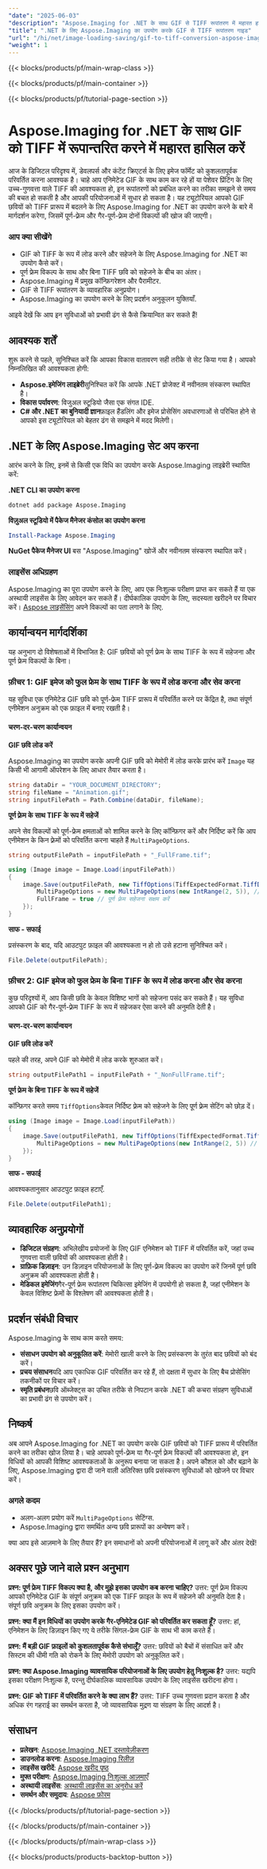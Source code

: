 ```yaml
---
"date": "2025-06-03"
"description": "Aspose.Imaging for .NET के साथ GIF से TIFF रूपांतरण में महारत हासिल करें। पूर्ण-फ़्रेम और गैर-पूर्ण-फ़्रेम विकल्पों सहित छवि प्रारूप रूपांतरण की अनिवार्यताएँ जानें।"
"title": ".NET के लिए Aspose.Imaging का उपयोग करके GIF से TIFF रूपांतरण गाइड"
"url": "/hi/net/image-loading-saving/gif-to-tiff-conversion-aspose-imaging-net/"
"weight": 1
---
```


{{< blocks/products/pf/main-wrap-class >}}

{{< blocks/products/pf/main-container >}}

{{< blocks/products/pf/tutorial-page-section >}}
# Aspose.Imaging for .NET के साथ GIF को TIFF में रूपान्तरित करने में महारत हासिल करें

आज के डिजिटल परिदृश्य में, डेवलपर्स और कंटेंट क्रिएटर्स के लिए इमेज फॉर्मेट को कुशलतापूर्वक परिवर्तित करना आवश्यक है। चाहे आप एनिमेटेड GIF के साथ काम कर रहे हों या पेशेवर प्रिंटिंग के लिए उच्च-गुणवत्ता वाले TIFF की आवश्यकता हो, इन रूपांतरणों को प्रबंधित करने का तरीका समझने से समय की बचत हो सकती है और आपकी परियोजनाओं में सुधार हो सकता है। यह ट्यूटोरियल आपको GIF छवियों को TIFF प्रारूप में बदलने के लिए Aspose.Imaging for .NET का उपयोग करने के बारे में मार्गदर्शन करेगा, जिसमें पूर्ण-फ़्रेम और गैर-पूर्ण-फ़्रेम दोनों विकल्पों की खोज की जाएगी।

### आप क्या सीखेंगे
- GIF को TIFF के रूप में लोड करने और सहेजने के लिए Aspose.Imaging for .NET का उपयोग कैसे करें।
- पूर्ण फ्रेम विकल्प के साथ और बिना TIFF छवि को सहेजने के बीच का अंतर।
- Aspose.Imaging में प्रमुख कॉन्फ़िगरेशन और पैरामीटर.
- GIF से TIFF रूपांतरण के व्यावहारिक अनुप्रयोग।
- Aspose.Imaging का उपयोग करने के लिए प्रदर्शन अनुकूलन युक्तियाँ.

आइये देखें कि आप इन सुविधाओं को प्रभावी ढंग से कैसे क्रियान्वित कर सकते हैं!

## आवश्यक शर्तें

शुरू करने से पहले, सुनिश्चित करें कि आपका विकास वातावरण सही तरीके से सेट किया गया है। आपको निम्नलिखित की आवश्यकता होगी:

- **Aspose.इमेजिंग लाइब्रेरी**सुनिश्चित करें कि आपके .NET प्रोजेक्ट में नवीनतम संस्करण स्थापित है।
- **विकास पर्यावरण**: विजुअल स्टूडियो जैसा एक संगत IDE.
- **C# और .NET का बुनियादी ज्ञान**फ़ाइल हैंडलिंग और इमेज प्रोसेसिंग अवधारणाओं से परिचित होने से आपको इस ट्यूटोरियल को बेहतर ढंग से समझने में मदद मिलेगी।

## .NET के लिए Aspose.Imaging सेट अप करना

आरंभ करने के लिए, इनमें से किसी एक विधि का उपयोग करके Aspose.Imaging लाइब्रेरी स्थापित करें:

**.NET CLI का उपयोग करना**
```bash
dotnet add package Aspose.Imaging
```

**विज़ुअल स्टूडियो में पैकेज मैनेजर कंसोल का उपयोग करना**
```powershell
Install-Package Aspose.Imaging
```

**NuGet पैकेज मैनेजर UI**
बस "Aspose.Imaging" खोजें और नवीनतम संस्करण स्थापित करें।

### लाइसेंस अधिग्रहण

Aspose.Imaging का पूरा उपयोग करने के लिए, आप एक निःशुल्क परीक्षण प्राप्त कर सकते हैं या एक अस्थायी लाइसेंस के लिए आवेदन कर सकते हैं। दीर्घकालिक उपयोग के लिए, सदस्यता खरीदने पर विचार करें। [Aspose लाइसेंसिंग](https://purchase.aspose.com/buy) अपने विकल्पों का पता लगाने के लिए.

## कार्यान्वयन मार्गदर्शिका

यह अनुभाग दो विशेषताओं में विभाजित है: GIF छवियों को पूर्ण फ्रेम के साथ TIFF के रूप में सहेजना और पूर्ण फ्रेम विकल्पों के बिना।

### फ़ीचर 1: GIF इमेज को फुल फ्रेम के साथ TIFF के रूप में लोड करना और सेव करना

यह सुविधा एक एनिमेटेड GIF छवि को पूर्ण-फ्रेम TIFF प्रारूप में परिवर्तित करने पर केंद्रित है, तथा संपूर्ण एनीमेशन अनुक्रम को एक फ़ाइल में बनाए रखती है।

#### चरण-दर-चरण कार्यान्वयन

**GIF छवि लोड करें**

Aspose.Imaging का उपयोग करके अपनी GIF छवि को मेमोरी में लोड करके प्रारंभ करें `Image` यह किसी भी आगामी ऑपरेशन के लिए आधार तैयार करता है।

```csharp
string dataDir = "YOUR_DOCUMENT_DIRECTORY";
string fileName = "Animation.gif";
string inputFilePath = Path.Combine(dataDir, fileName);
```

**पूर्ण फ़्रेम के साथ TIFF के रूप में सहेजें**

अपने सेव विकल्पों को पूर्ण-फ्रेम क्षमताओं को शामिल करने के लिए कॉन्फ़िगर करें और निर्दिष्ट करें कि आप एनीमेशन के किन फ़्रेमों को परिवर्तित करना चाहते हैं `MultiPageOptions`.

```csharp
string outputFilePath = inputFilePath + "_FullFrame.tif";

using (Image image = Image.Load(inputFilePath))
{
    image.Save(outputFilePath, new TiffOptions(TiffExpectedFormat.TiffDeflateRgb) { 
        MultiPageOptions = new MultiPageOptions(new IntRange(2, 5)), // फ़्रेम निर्दिष्ट करें
        FullFrame = true // पूर्ण फ़्रेम सहेजना सक्षम करें
    });
}
```

**साफ - सफाई**

प्रसंस्करण के बाद, यदि आउटपुट फ़ाइल की आवश्यकता न हो तो उसे हटाना सुनिश्चित करें।

```csharp
File.Delete(outputFilePath);
```

### फ़ीचर 2: GIF इमेज को फुल फ्रेम के बिना TIFF के रूप में लोड करना और सेव करना

कुछ परिदृश्यों में, आप किसी छवि के केवल विशिष्ट भागों को सहेजना पसंद कर सकते हैं। यह सुविधा आपको GIF को गैर-पूर्ण-फ़्रेम TIFF के रूप में सहेजकर ऐसा करने की अनुमति देती है।

#### चरण-दर-चरण कार्यान्वयन

**GIF छवि लोड करें**

पहले की तरह, अपने GIF को मेमोरी में लोड करके शुरुआत करें।

```csharp
string outputFilePath1 = inputFilePath + "_NonFullFrame.tif";
```

**पूर्ण फ्रेम के बिना TIFF के रूप में सहेजें**

कॉन्फ़िगर करते समय `TiffOptions`केवल निर्दिष्ट फ़्रेम को सहेजने के लिए पूर्ण फ़्रेम सेटिंग को छोड़ दें।

```csharp
using (Image image = Image.Load(inputFilePath))
{
    image.Save(outputFilePath1, new TiffOptions(TiffExpectedFormat.TiffDeflateRgb) { 
        MultiPageOptions = new MultiPageOptions(new IntRange(2, 5)) // फ़्रेम निर्दिष्ट करें
    });
}
```

**साफ - सफाई**

आवश्यकतानुसार आउटपुट फ़ाइल हटाएँ.

```csharp
File.Delete(outputFilePath1);
```

## व्यावहारिक अनुप्रयोगों
- **डिजिटल संग्रहण**: अभिलेखीय प्रयोजनों के लिए GIF एनिमेशन को TIFF में परिवर्तित करें, जहां उच्च गुणवत्ता वाली छवियों की आवश्यकता होती है।
- **ग्राफ़िक डिज़ाइन**: उन डिज़ाइन परियोजनाओं के लिए पूर्ण-फ़्रेम विकल्प का उपयोग करें जिनमें पूर्ण छवि अनुक्रम की आवश्यकता होती है।
- **मेडिकल इमेजिंग**गैर-पूर्ण फ्रेम रूपांतरण चिकित्सा इमेजिंग में उपयोगी हो सकता है, जहां एनीमेशन के केवल विशिष्ट फ्रेमों के विश्लेषण की आवश्यकता होती है।

## प्रदर्शन संबंधी विचार

Aspose.Imaging के साथ काम करते समय:
- **संसाधन उपयोग को अनुकूलित करें**: मेमोरी खाली करने के लिए प्रसंस्करण के तुरंत बाद छवियों को बंद करें।
- **प्रचय संसाधन**यदि आप एकाधिक GIF परिवर्तित कर रहे हैं, तो दक्षता में सुधार के लिए बैच प्रोसेसिंग तकनीकों पर विचार करें।
- **स्मृति प्रबंधन**छवि ऑब्जेक्ट्स का उचित तरीके से निपटान करके .NET की कचरा संग्रहण सुविधाओं का प्रभावी ढंग से उपयोग करें।

## निष्कर्ष

अब आपने Aspose.Imaging for .NET का उपयोग करके GIF छवियों को TIFF प्रारूप में परिवर्तित करने का तरीका खोज लिया है। चाहे आपको पूर्ण-फ़्रेम या गैर-पूर्ण फ़्रेम विकल्पों की आवश्यकता हो, इन विधियों को आपकी विशिष्ट आवश्यकताओं के अनुरूप बनाया जा सकता है। अपने कौशल को और बढ़ाने के लिए, Aspose.Imaging द्वारा दी जाने वाली अतिरिक्त छवि प्रसंस्करण सुविधाओं को खोजने पर विचार करें।

### अगले कदम
- अलग-अलग प्रयोग करें `MultiPageOptions` सेटिंग्स.
- Aspose.Imaging द्वारा समर्थित अन्य छवि प्रारूपों का अन्वेषण करें।

क्या आप इसे आज़माने के लिए तैयार हैं? इन समाधानों को अपनी परियोजनाओं में लागू करें और अंतर देखें!

## अक्सर पूछे जाने वाले प्रश्न अनुभाग

**प्रश्न: पूर्ण फ्रेम TIFF विकल्प क्या है, और मुझे इसका उपयोग कब करना चाहिए?**
उत्तर: पूर्ण फ़्रेम विकल्प आपको एनिमेटेड GIF के संपूर्ण अनुक्रम को एक TIFF फ़ाइल के रूप में सहेजने की अनुमति देता है। संपूर्ण छवि अनुक्रम के लिए इसका उपयोग करें।

**प्रश्न: क्या मैं इन विधियों का उपयोग करके गैर-एनिमेटेड GIF को परिवर्तित कर सकता हूँ?**
उत्तर: हां, एनिमेशन के लिए डिज़ाइन किए गए ये तरीके सिंगल-फ्रेम GIF के साथ भी काम करते हैं।

**प्रश्न: मैं बड़ी GIF फ़ाइलों को कुशलतापूर्वक कैसे संभालूँ?**
उत्तर: छवियों को बैचों में संसाधित करें और सिस्टम की धीमी गति को रोकने के लिए मेमोरी उपयोग को अनुकूलित करें।

**प्रश्न: क्या Aspose.Imaging व्यावसायिक परियोजनाओं के लिए उपयोग हेतु निःशुल्क है?**
उत्तर: यद्यपि इसका परीक्षण निःशुल्क है, परन्तु दीर्घकालिक व्यावसायिक उपयोग के लिए लाइसेंस खरीदना होगा।

**प्रश्न: GIF को TIFF में परिवर्तित करने के क्या लाभ हैं?**
उत्तर: TIFF उच्च गुणवत्ता प्रदान करता है और अधिक रंग गहराई का समर्थन करता है, जो व्यावसायिक मुद्रण या संग्रहण के लिए आदर्श है।

## संसाधन
- **प्रलेखन**: [Aspose.Imaging .NET दस्तावेज़ीकरण](https://reference.aspose.com/imaging/net/)
- **डाउनलोड करना**: [Aspose.Imaging रिलीज़](https://releases.aspose.com/imaging/net/)
- **लाइसेंस खरीदें**: [Aspose खरीद पृष्ठ](https://purchase.aspose.com/buy)
- **मुफ्त परीक्षण**: [Aspose.Imaging निःशुल्क आज़माएँ](https://releases.aspose.com/imaging/net/)
- **अस्थायी लाइसेंस**: [अस्थायी लाइसेंस का अनुरोध करें](https://purchase.aspose.com/temporary-license/)
- **समर्थन और समुदाय**: [Aspose फ़ोरम](https://forum.aspose.com/c/imaging/10)

{{< /blocks/products/pf/tutorial-page-section >}}

{{< /blocks/products/pf/main-container >}}

{{< /blocks/products/pf/main-wrap-class >}}

{{< blocks/products/products-backtop-button >}}